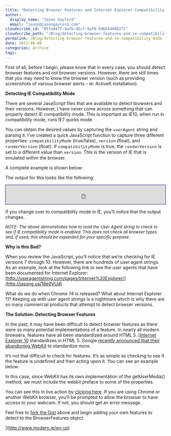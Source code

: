 ```yaml
---
title: "Detecting Browser Features and Internet Explorer Compatibility Mode"
author: 
  display_name: "Jason Gaylord"
  email: "jason@jasongaylord.com"
cloudscribe_id: "05fa947f-4afb-45cf-9af0-5d6b54b8827c"
cloudscribe_path: "/Blog/detecting-browser-features-and-ie-compatibility-mode"
permalink: /Blog/detecting-browser-features-and-ie-compatibility-mode
date: 2013-06-08
categories: Archive
tags: 
---
```


First of all, before I begin, please know that in every case, you should detect browser features and not browser versions. However, there are still times that you may need to know the browser version (such as providing screenshots of various browser alerts – ie: ActiveX installation).

**Detecting IE Compatibility Mode**

There are several JavaScript files that are available to detect browsers and their versions. However, I have never come across something that can properly detect IE compatibility mode. This is important as IE10, when run in compatibility mode, runs IE7 quirks mode. 

You can obtain the desired values by capturing the <font face="Courier New" size="2">userAgent</font> string and parsing it. I’ve created a quick JavaScript function to capture three different properties: <font face="Courier New" size="2">compatibilityMode</font> (true/false), <font face="Courier New" size="2">version</font> (float), and <font face="Courier New" size="2">renderVersion</font> (float). If <font face="Courier New" size="2">compatibilityMode</font> is true, the <font face="Courier New" size="2">renderVersion</font> is set to a different value than <font face="Courier New" size="2">version</font>. This is the version of IE that is emulated within the browser.

A complete example is shown below:

The output for this looks like the following:
<iframe src="http://jasongaylord.com/Media/Default/Post-Downloads/IECompatMode/ieCompatModeTest.html" style="border: 1px solid navy; border-image: none; width: 100%; height: 60px;"></iframe> 

If you change over to compatibility mode in IE, you’ll notice that the output changes.

*<font size="2">NOTE: The above demonstrates how to read the User Agent string to check to see if IE compatibility mode is enabled. This does not check all browser types and, if used, this should be expanded for your specific purpose.</font>*

**Why is this Bad?**

When you review the JavaScript, you’ll notice that we’re checking for IE versions 7 through 10. However, there are hundreds of user agent strings. As an example, look at the following link to see the user agents that have been documented for Internet Explorer: [http://useragentstring.com/pages/Internet%20Explorer/](http://jasong.us/18e0VUd)

What do we do when Chrome 74 is released? What about Internet Explorer 11? Keeping up with user agent strings is a nightmare which is why there are so many commercial products that attempt to detect browser versions.

**The Solution: Detecting Browser Features**

In the past, it may have been difficult to detect browser features as there were so many potential implementations of a feature. In nearly all modern browsers, features have all been standardized around HTML 5. [<a href="http://jasong.us/18e1FIW" target="_blank">Internet Explorer 10</a> standardizes in HTML 5. Google <a href="http://jasong.us/13MvMkq" target="_blank">recently announced that their abandoning WebKit</a> to standardize more.

It’s not that difficult to check for features. It’s as simple as checking to see if the feature is undefined and then acting upon it. You can see an example below:

In this case, since WebKit has its own implementation of the getUserMedia() method, we must include the webkit preface to some of the properties.

You can see this in live action by <a href="http://jasong.us/13MwxtO" target="_blank">clicking here</a>. If you are using Chrome or another WebKit browser, you’ll be prompted to allow the browser to have access to your webcam. If not, you should get an error message.

Feel free to <a href="https://gist.github.com/jasongaylord/5734097" target="_blank"><a href="https://gist.github.com/jasongaylord/5734097" target="_blank">fork the Gist</a> above and begin adding your own features to detect to the BrowserFeatures object.

</a>](http://www.modern.ie/en-us)

